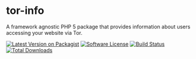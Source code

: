 # tor-info

A framework agnostic PHP 5 package that provides information about users accessing your website via Tor.

[![Latest Version on Packagist](https://img.shields.io/packagist/v/kylestev/tor-info.svg?style=flat-square)](https://packagist.org/packages/kylestev/tor-info)
[![Software License](https://img.shields.io/badge/license-MIT-brightgreen.svg?style=flat-square)](LICENSE.md)
[![Build Status](https://img.shields.io/travis/kylestev/tor-info/master.svg?style=flat-square)](https://travis-ci.org/kylestev/tor-info)
[![Total Downloads](https://img.shields.io/packagist/dt/kylestev/tor-info.svg?style=flat-square)](https://packagist.org/packages/kylestev/tor-info)
